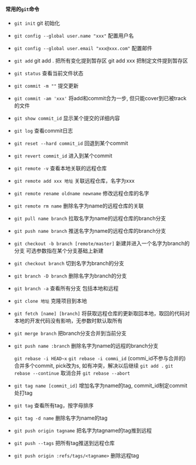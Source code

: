 #### 常用的`git`命令

- `git init` git 初始化

- `git config --global user.name "xxx"` 配置用户名

- `git config --global user.email "xxx@xxx.com"` 配置邮件

- `git add` git add . 把所有变化提到暂存区 git add xxx 把制定文件提到暂存区

- `git status` 查看当前文件状态

- `git commit -m ""` 提交更新

- `git commit -am 'xxx'` 将add和commit合为一步, 但只能cover到已被track的文件

- `git show commit_id` 显示某个提交的详细内容

- `git log` 查看commit日志

- `git reset --hard commit_id` 回退到某个commit

- `git revert commit_id` 进入到某个commit

- `git remote -v` 查看本地关联的远程仓库

- `git remote add xxx 地址` 关联远程仓库，名字为xxx

- `git remote rename oldname newname` 修改远程仓库的名字

- `git remote rm name` 删除名字为name的远程仓库的关联

- `git pull name branch` 拉取名字为name的远程仓库的branch分支

- `git push name branch` 推送名字为name的远程仓库的branch分支

- `git checkout -b branch [remote/master]` 新建并进入一个名字为branch的分支 可选参数指在某个分支基础上新建

- `git checkout branch` 切到名字为branch的分支

- `git branch -D branch` 删除名字为branch的分支

- `git branch -a` 查看所有分支 包括本地和远程

- `git clone 地址` 克隆项目到本地

- `git fetch [name] [branch]` 将获取远程仓库的更新取回本地，取回的代码对本地的开发代码没有影响，无参数时默认取所有

- `git merge branch` 把branch分支合并到当前分支

- `git push name :branch` 删除名字为name的远程的branch分支

  `git rebase -i HEAD~x` `git rebase -i commi_id` (commi_id不参与合并的) 合并多个commit, pick改为s, 如有冲突，解决以后继续 `git add .` `git rebase --continue` 取消合并 `git rebase --abort`

- `git tag name [commit_id]` 增加名字为name的tag, commit_id制定commit处打tag

- `git tag` 查看所有tag，按字母排序

- `git tag -d name` 删除名字为name的tag

- `git push origin tagname` 把名字为tagname的tag推到远程

- `git push --tags` 把所有tag推送到远程仓库

- `git push origin :refs/tags/<tagname>` 删除远程tag
